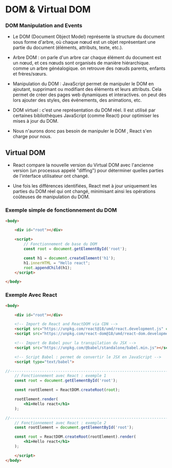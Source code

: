 # DOM & Virtual DOM

### DOM Manipulation and Events

- Le DOM (Document Object Model) représente la structure du document sous forme d'arbre, où chaque nœud est un objet représentant une partie du document 
   (éléments, attributs, texte, etc.).

- Arbre DOM : on parle d'un arbre car chaque élément du document est un nœud, et ces nœuds sont organisés de manière hiérarchique.
comme un arbre généalogique.
on retrouve des nœuds parents, enfants et frères/sœurs.

- Manipulation du DOM : JavaScript permet de manipuler le DOM en ajoutant, supprimant ou modifiant des éléments et leurs attributs.
Cela permet de créer des pages web dynamiques et interactives.
on peut dès lors ajouter des styles, des événements, des animations, etc.

- DOM virtuel : c'est une représentation du DOM réel.
                  Il est utilisé par certaines bibliothèques JavaScript (comme React) pour optimiser les mises à jour du DOM.
                  
                  

- Nous n'aurons donc pas besoin de manipuler le DOM , React s'en charge pour nous.


## Virtual DOM


- React compare la nouvelle version du Virtual DOM avec l'ancienne version (un processus appelé "diffing") pour déterminer quelles parties de l'interface utilisateur ont changé.

- Une fois les différences identifiées, React met à jour uniquement les parties du DOM réel qui ont changé, minimisant ainsi les opérations coûteuses de manipulation du DOM.

### Exemple simple de fonctionnement du DOM
```html
<body>

    <div id="root"></div>

    <script>
        // Fonctionnement de base du DOM
        const root = document.getElementById('root');

        const h1 = document.createElement('h1');
        h1.innerHTML = "Hello react";
        root.appendChild(h1);
    </script>

</body>
```

### Exemple Avec React
```html
<body>

    <div id="root"></div>

    <!-- Import de React and ReactDOM via CDN -->
    <script src="https://unpkg.com/react@18/umd/react.development.js" crossorigin></script>
    <script src="https://unpkg.com/react-dom@18/umd/react-dom.development.js" crossorigin></script>

    <!-- Import de Babel pour la transpilation du JSX -->
    <script src="https://unpkg.com/@babel/standalone/babel.min.js"></script>

    <!-- Script Babel : permet de convertir le JSX en JavaScript -->
    <script type="text/babel">

//--------------------------------------------------------------------------------
    // Fonctionnement avec React : exemple 1
    const root = document.getElementById('root');

    const rootElement = ReactDOM.createRoot(root);

    rootElement.render(
        <h1>Hello react</h1>
    );

//--------------------------------------------------------------------------------
    // Fonctionnement avec React : exemple 2
    const rootElement = document.getElementById('root');

    const root = ReactDOM.createRoot(rootElement).render(
        <h1>Hello react</h1>
    );

    </script>
</body>
```